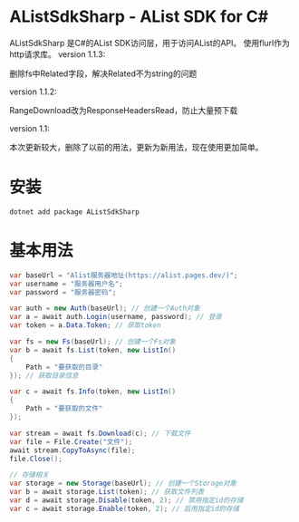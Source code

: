 # AListSdkSharp - AList SDK for C#

AListSdkSharp 是C#的AList SDK访问层，用于访问AList的API。
使用flurl作为http请求库。
version 1.1.3:

删除fs中Related字段，解决Related不为string的问题

version 1.1.2:

RangeDownload改为ResponseHeadersRead，防止大量预下载

version 1.1:

本次更新较大，删除了以前的用法，更新为新用法，现在使用更加简单。

# 安装

```
dotnet add package AListSdkSharp
```

# 基本用法
```csharp
var baseUrl = "Alist服务器地址(https://alist.pages.dev/)";
var username = "服务器用户名";
var password = "服务器密码";

var auth = new Auth(baseUrl); // 创建一个Auth对象
var a = await auth.Login(username, password); // 登录
var token = a.Data.Token; // 获取token

var fs = new Fs(baseUrl); // 创建一个Fs对象
var b = await fs.List(token, new ListIn()
{
    Path = "要获取的目录"
}); // 获取目录信息

var c = await fs.Info(token, new ListIn()
{
    Path = "要获取的文件"
});

var stream = await fs.Download(c); // 下载文件
var file = File.Create("文件");
await stream.CopyToAsync(file);
file.Close();

// 存储相关
var storage = new Storage(baseUrl); // 创建一个Storage对象
var b = await storage.List(token); // 获取文件列表
var d = await storage.Disable(token, 2); // 禁用指定id的存储
var c = await storage.Enable(token, 2); // 启用指定id的存储

```
